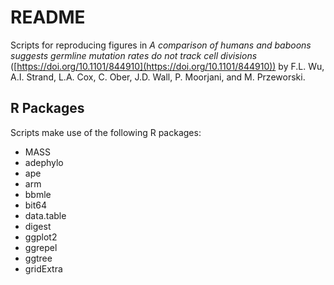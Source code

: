 # README

Scripts for reproducing figures in _A comparison of humans and baboons suggests germline mutation rates do not track cell divisions_ ([https://doi.org/10.1101/844910](https://doi.org/10.1101/844910)) by F.L. Wu, A.I. Strand, L.A. Cox, C. Ober, J.D. Wall, P. Moorjani, and M. Przeworski.


## R Packages

Scripts make use of the following R packages:

- MASS
- adephylo
- ape
- arm
- bbmle
- bit64
- data.table
- digest
- ggplot2
- ggrepel
- ggtree
- gridExtra
